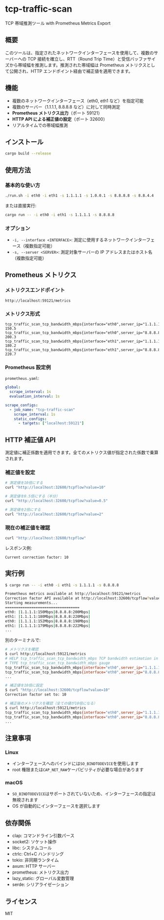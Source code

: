 # tcp-traffic-scan

TCP 帯域推測ツール with Prometheus Metrics Export

## 概要

このツールは、指定されたネットワークインターフェースを使用して、複数のサーバーへの TCP 接続を確立し、RTT（Round Trip Time）と受信バッファサイズから帯域幅を推測します。推測された帯域幅は Prometheus メトリクスとして公開され、HTTP エンドポイント経由で補正値を適用できます。

## 機能

- 複数のネットワークインターフェース（eth0, eth1 など）を指定可能
- 複数のサーバー（1.1.1.1, 8.8.8.8 など）に対して同時測定
- **Prometheus メトリクス出力**（ポート 59121）
- **HTTP API による補正値の設定**（ポート 32600）
- リアルタイムでの帯域幅推測

## インストール

```bash
cargo build --release
```

## 使用方法

### 基本的な使い方

```bash
./run.sh -i eth0 -i eth1 -s 1.1.1.1 -s 1.0.0.1 -s 8.8.8.8 -s 8.8.4.4
```

または直接実行:

```bash
cargo run -- -i eth0 -i eth1 -s 1.1.1.1 -s 8.8.8.8
```

### オプション

- `-i, --interface <INTERFACE>`: 測定に使用するネットワークインターフェース（複数指定可能）
- `-s, --server <SERVER>`: 測定対象サーバーの IP アドレスまたはホスト名（複数指定可能）

## Prometheus メトリクス

### メトリクスエンドポイント

```
http://localhost:59121/metrics
```

### メトリクス形式

```
tcp_traffic_scan_tcp_bandwidth_mbps{interface="eth0",server_ip="1.1.1.1"} 150.5
tcp_traffic_scan_tcp_bandwidth_mbps{interface="eth0",server_ip="8.8.8.8"} 200.3
tcp_traffic_scan_tcp_bandwidth_mbps{interface="eth1",server_ip="1.1.1.1"} 180.2
tcp_traffic_scan_tcp_bandwidth_mbps{interface="eth1",server_ip="8.8.8.8"} 220.7
```

### Prometheus 設定例

`prometheus.yaml`:

```yaml
global:
  scrape_interval: 1s
  evaluation_interval: 1s

scrape_configs:
  - job_name: "tcp-traffic-scan"
    scrape_interval: 1s
    static_configs:
      - targets: ["localhost:59121"]
```

## HTTP 補正値 API

測定値に補正係数を適用できます。全てのメトリクス値が指定された係数で乗算されます。

### 補正値を設定

```bash
# 測定値を10倍にする
curl "http://localhost:32600/tcpflow?value=10"

# 測定値を0.5倍にする（半分）
curl "http://localhost:32600/tcpflow?value=0.5"

# 測定値を2倍にする
curl "http://localhost:32600/tcpflow?value=2"
```

### 現在の補正値を確認

```bash
curl "http://localhost:32600/tcpflow"
```

レスポンス例:

```
Current correction factor: 10
```

## 実行例

```bash
$ cargo run -- -i eth0 -i eth1 -s 1.1.1.1 -s 8.8.8.8

Prometheus metrics available at http://localhost:59121/metrics
Correction factor API available at http://localhost:32600/tcpflow?value=<factor>
Starting measurements...
==================================
eth0: |1.1.1.1:150Mbps|8.8.8.8:200Mbps|
eth1: |1.1.1.1:180Mbps|8.8.8.8:220Mbps|
eth0: |1.1.1.1:152Mbps|8.8.8.8:198Mbps|
eth1: |1.1.1.1:179Mbps|8.8.8.8:222Mbps|
...
```

別のターミナルで:

```bash
# メトリクスを確認
$ curl http://localhost:59121/metrics
# HELP tcp_traffic_scan_tcp_bandwidth_mbps TCP bandwidth estimation in Mbps
# TYPE tcp_traffic_scan_tcp_bandwidth_mbps gauge
tcp_traffic_scan_tcp_bandwidth_mbps{interface="eth0",server_ip="1.1.1.1"} 150.5
tcp_traffic_scan_tcp_bandwidth_mbps{interface="eth0",server_ip="8.8.8.8"} 200.3
...

# 補正値を10倍に設定
$ curl "http://localhost:32600/tcpflow?value=10"
Correction factor set to: 10

# 補正後のメトリクスを確認（全ての値が10倍になる）
$ curl http://localhost:59121/metrics
tcp_traffic_scan_tcp_bandwidth_mbps{interface="eth0",server_ip="1.1.1.1"} 1505.0
tcp_traffic_scan_tcp_bandwidth_mbps{interface="eth0",server_ip="8.8.8.8"} 2003.0
...
```

## 注意事項

### Linux

- インターフェースへのバインドには`SO_BINDTODEVICE`を使用します
- root 権限または`CAP_NET_RAW`ケーパビリティが必要な場合があります

### macOS

- `SO_BINDTODEVICE`はサポートされていないため、インターフェースの指定は無視されます
- OS が自動的にインターフェースを選択します

## 依存関係

- clap: コマンドライン引数パース
- socket2: ソケット操作
- libc: システムコール
- ctrlc: Ctrl+C ハンドリング
- tokio: 非同期ランタイム
- axum: HTTP サーバー
- prometheus: メトリクス出力
- lazy_static: グローバル変数管理
- serde: シリアライゼーション

## ライセンス

MIT

